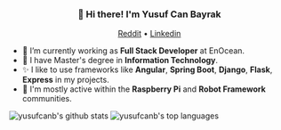 <h3 align="center">👋 Hi there! I'm Yusuf Can Bayrak</h3>
<p align="center">
  <a href="https://www.reddit.com/u/yusufcanbayrak">Reddit</a> •
  <a href="https://www.linkedin.com/in/yusufcanbayrak">Linkedin</a>
</p>

- 🌱 I’m currently working as **Full Stack Developer** at EnOcean.
- 🔭 I have Master's degree in **Information Technology**.
- ✨ I like to use frameworks like **Angular**, **Spring Boot**, **Django**, **Flask**, **Express** in my projects.
- 💬 I'm mostly active within the **Raspberry Pi** and **Robot Framework** communities.


![yusufcanb's github stats](https://github-readme-stats.vercel.app/api?username=yusufcanb&show_icons=true&hide_border=true)
![yusufcanb's top languages](https://github-readme-stats.vercel.app/api/top-langs/?username=yusufcanb&layout=compact&hide_border=true)
